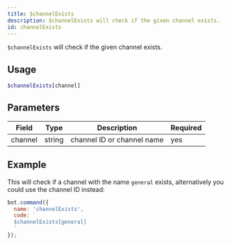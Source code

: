 ```yaml
---
title: $channelExists 
description: $channelExists will check if the given channel exists.
id: channelExists
---
```


`$channelExists` will check if the given channel exists.

## Usage

```php
$channelExists[channel]
```

## Parameters 


| Field   | Type   | Description                | Required |
| ------- | ------ | -------------------------- | -------- |
| channel | string | channel ID or channel name | yes      |

## Example

This will check if a channel with the name `general` exists, alternatively you could use the channel ID instead:

```javascript
bot.command({
  name: 'channelExists',
  code: `
  $channelExists[general]
  `
});
```
